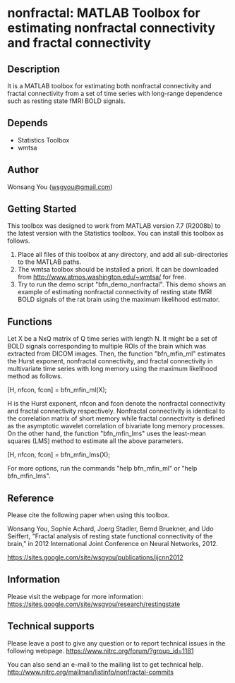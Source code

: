 # nonfractal: MATLAB Toolbox for estimating nonfractal connectivity and fractal connectivity

## Description 
It is a MATLAB toolbox for estimating both nonfractal connectivity and fractal connectivity from a set of time series with long-range dependence such as resting state fMRI BOLD signals.

## Depends 
* Statistics Toolbox
* wmtsa

## Author 
Wonsang You (wsgyou@gmail.com)

## Getting Started
This toolbox was designed to work from MATLAB version 7.7 (R2008b) to the latest version with the Statistics toolbox. You can install this toolbox as follows.
1. Place all files of this toolbox at any directory, and add all sub-directories to the MATLAB paths.
2. The wmtsa toolbox should be installed a priori. It can be downloaded from http://www.atmos.washington.edu/~wmtsa/ for free.
3. Try to run the demo script "bfn_demo_nonfractal". This demo shows an example of estimating nonfractal connectivity of resting state fMRI BOLD signals of the rat brain using the maximum likelihood estimator.

## Functions
Let X be a NxQ matrix of Q time series with length N. It might be a set of BOLD signals corresponding to multiple ROIs of the brain which was extracted from DICOM images. Then, the function "bfn_mfin_ml" estimates the Hurst exponent, nonfractal connectivity, and fractal connectivity in multivariate time series with long memory using the maximum likelihood method as follows.

[H, nfcon, fcon] = bfn_mfin_ml(X);

H is the Hurst exponent, nfcon and fcon denote the nonfractal connectivity and fractal connectivity respectively. Nonfractal connectivity is identical to the correlation matrix of short memory while fractal connectivity is defined as the asymptotic wavelet correlation of bivariate long memory processes. On the other hand, the function "bfn_mfin_lms" uses the least-mean squares (LMS) method to estimate all the above parameters.

[H, nfcon, fcon] = bfn_mfin_lms(X);

For more options, run the commands "help bfn_mfin_ml" or "help bfn_mfin_lms".

## Reference
Please cite the following paper when using this toolbox.

Wonsang You, Sophie Achard, Joerg Stadler, Bernd Bruekner, and Udo
Seiffert, "Fractal analysis of resting state functional connectivity of
the brain," in 2012 International Joint Conference on Neural Networks,
2012. 

https://sites.google.com/site/wsgyou/publications/ijcnn2012

## Information
Please visit the webpage for more information:
https://sites.google.com/site/wsgyou/research/restingstate

## Technical supports
Please leave a post to give any question or to report technical issues in the following webpage.
https://www.nitrc.org/forum/?group_id=1181

You can also send an e-mail to the mailing list to get technical help.
http://www.nitrc.org/mailman/listinfo/nonfractal-commits